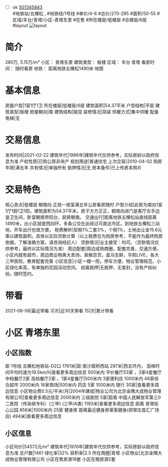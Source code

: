 - [ ] ok [501345843](https://bj.5i5j.com/ershoufang/501345843.html)  
 #地铁站/五棵松 ,  #地铁线/1号线
#单价/4-6 #总价/270-285 #面积/50-55   #区域/丰台/青塔/小区-青塔东里 #在售 #所在楼层/低楼层 #总楼层/6层 #layout 
![layout](http://image2a.5i5j.com/bdir/layout/fe6d977f36914fb6a3570fffa8193b61.jpg_P5.jpg) 
# 简介 
 280万,  5.15万/m² 
小区： 青塔东里
建筑类型： 板楼
区域： 丰台 青塔
看房时间： 随时看房
地铁： 距离地铁五棵松1490米 地图
# 基本信息 
 房屋户型|1室1厅1卫
所在楼层|低楼层/6层
建筑面积|54.37平米
户型结构|平层
建筑类型|板楼
房屋朝向|南
建筑结构|钢混
装修情况|简装
供暖方式|集中供暖
配备电梯|无
# 交易信息 
 发布时间|2021-02-22
建筑年代|1996年|建筑年代仅供参考，实际房龄以政府信息为准
产权性质|已购公房非央产
规划用途|普通住宅
上次交易|2010-04-02
购房年限|满五年
共有情况|单独所有
抵押情况|无
房本备件|已上传房本照片
# 交易特色 
 核心卖点|低楼层 朝南向 正规一居室满五年公房看房随时
户型介绍|此房为南向1室1厅1厨1卫1阳，建筑面积为54.37平米，房子方方正正，朝南向进门是客厅左手边是卫生间，卧室朝南带阳台，厨房朝南。
交通出行|距离地铁五棵松站直线距离1490米，出小区就是西四环，多条公交在此经过可直达市区。到地铁五棵松三站地，开车出行也很方便。
税费解析|契税1%二套3%，个税1%，土地出让金15.6元乘以建筑面积。具体以实际贷款计算（以上税费仅为购房参考，不能作为最终购房依据，了解准确方案，请咨询经纪人）
贷款情况|业主接受：均可。（贷款情况仅供参考，最终以实际情况为准）
周边配套|周边成熟商圈，配套完善，交通方便，小区内就有超市，周边商业物美大卖场，翠微百货，盒马生鲜，华熙LIVE，各大三甲医院，教育配套完善
小区信息|小区一楼一院，停车方便，物业管理规范，小区绿化率高，有单独的花园活动空间。
权属抵押|无抵押，无查封，没有产权纠纷。随时签约。
# 带看 
 2021-08-08|最近带看	 3|次|近30天带看	 15|次|累计带看
# 小区 青塔东里
## 小区指数 
 距 1号线 五棵松地铁站-D2口 1761米|距 南沙窝桥西站 297米|西五环内， 高峰时间平均时速为19.5km/h|查看更多周边信息
500米内 平价餐厅53家 ，3家4星餐厅
中档餐厅2家
高档餐厅2家 ，1家4星餐厅|500米内 3家便利店
1000米内 48家综合超市
2000米内 16家商场|500米内 药店 5家
1000米内 银行 30家|查看更多周边信息
小区物业费0.5元/平米/月|2004年建成|物业公司为北京金隅大成物业管理有限公司|查看更多周边信息
2000米内 三级医院 5家|距离 中国人民解放军第三0二医院（传染病专科）(三甲) (三甲/A类) 1193米|查看更多周边信息
距离 青塔街心公园 856米|1000米内 25家 健身房
距离最近健身房莱客健身(郑常庄首汇广场店) 494米|查看更多周边信息
## 小区信息 
 小区均价|54572元/m²
建筑年代|1976年|建筑年代仅供参考，实际房龄以政府信息为准
总户数|1461
绿化率|32%
容积率|2.5
所在商圈|青塔
小区物业|北京金隅大成物业管理有限公司
小区在售房源18套
小区在租房源2套
